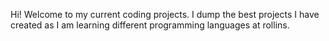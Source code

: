 Hi! Welcome to my current coding projects. I dump the best projects I have created as
I am learning different programming languages at rollins. 


